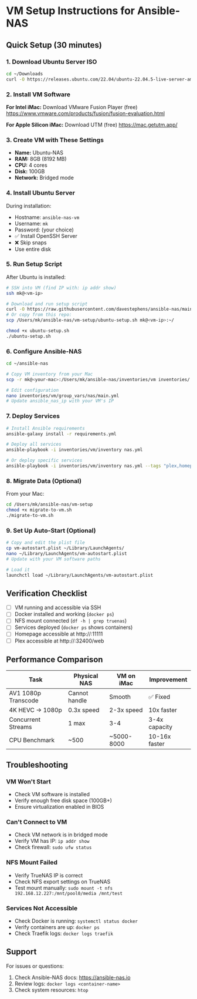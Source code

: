 # VM Setup Instructions for Ansible-NAS

## Quick Setup (30 minutes)

### 1. Download Ubuntu Server ISO
```bash
cd ~/Downloads
curl -O https://releases.ubuntu.com/22.04/ubuntu-22.04.5-live-server-amd64.iso
```

### 2. Install VM Software

**For Intel iMac:** Download VMware Fusion Player (free)
https://www.vmware.com/products/fusion/fusion-evaluation.html

**For Apple Silicon iMac:** Download UTM (free)
https://mac.getutm.app/

### 3. Create VM with These Settings
- **Name:** Ubuntu-NAS
- **RAM:** 8GB (8192 MB)
- **CPU:** 4 cores
- **Disk:** 100GB
- **Network:** Bridged mode

### 4. Install Ubuntu Server
During installation:
- Hostname: `ansible-nas-vm`
- Username: `mk`
- Password: (your choice)
- ✅ Install OpenSSH Server
- ❌ Skip snaps
- Use entire disk

### 5. Run Setup Script
After Ubuntu is installed:
```bash
# SSH into VM (find IP with: ip addr show)
ssh mk@<vm-ip>

# Download and run setup script
curl -O https://raw.githubusercontent.com/davestephens/ansible-nas/main/vm-setup/ubuntu-setup.sh
# Or copy from this repo:
scp /Users/mk/ansible-nas/vm-setup/ubuntu-setup.sh mk@<vm-ip>:~/

chmod +x ubuntu-setup.sh
./ubuntu-setup.sh
```

### 6. Configure Ansible-NAS
```bash
cd ~/ansible-nas

# Copy VM inventory from your Mac
scp -r mk@<your-mac>:/Users/mk/ansible-nas/inventories/vm inventories/

# Edit configuration
nano inventories/vm/group_vars/nas/main.yml
# Update ansible_nas_ip with your VM's IP
```

### 7. Deploy Services
```bash
# Install Ansible requirements
ansible-galaxy install -r requirements.yml

# Deploy all services
ansible-playbook -i inventories/vm/inventory nas.yml

# Or deploy specific services
ansible-playbook -i inventories/vm/inventory nas.yml --tags "plex,homepage"
```

### 8. Migrate Data (Optional)
From your Mac:
```bash
cd /Users/mk/ansible-nas/vm-setup
chmod +x migrate-to-vm.sh
./migrate-to-vm.sh
```

### 9. Set Up Auto-Start (Optional)
```bash
# Copy and edit the plist file
cp vm-autostart.plist ~/Library/LaunchAgents/
nano ~/Library/LaunchAgents/vm-autostart.plist
# Update with your VM software paths

# Load it
launchctl load ~/Library/LaunchAgents/vm-autostart.plist
```

## Verification Checklist

- [ ] VM running and accessible via SSH
- [ ] Docker installed and working (`docker ps`)
- [ ] NFS mount connected (`df -h | grep truenas`)
- [ ] Services deployed (`docker ps` shows containers)
- [ ] Homepage accessible at http://<vm-ip>:11111
- [ ] Plex accessible at http://<vm-ip>:32400/web

## Performance Comparison

| Task | Physical NAS | VM on iMac | Improvement |
|------|-------------|------------|-------------|
| AV1 1080p Transcode | Cannot handle | Smooth | ✅ Fixed |
| 4K HEVC → 1080p | 0.3x speed | 2-3x speed | 10x faster |
| Concurrent Streams | 1 max | 3-4 | 3-4x capacity |
| CPU Benchmark | ~500 | ~5000-8000 | 10-16x faster |

## Troubleshooting

### VM Won't Start
- Check VM software is installed
- Verify enough free disk space (100GB+)
- Ensure virtualization enabled in BIOS

### Can't Connect to VM
- Check VM network is in bridged mode
- Verify VM has IP: `ip addr show`
- Check firewall: `sudo ufw status`

### NFS Mount Failed
- Verify TrueNAS IP is correct
- Check NFS export settings on TrueNAS
- Test mount manually: `sudo mount -t nfs 192.168.12.227:/mnt/pool0/media /mnt/test`

### Services Not Accessible
- Check Docker is running: `systemctl status docker`
- Verify containers are up: `docker ps`
- Check Traefik logs: `docker logs traefik`

## Support

For issues or questions:
1. Check Ansible-NAS docs: https://ansible-nas.io
2. Review logs: `docker logs <container-name>`
3. Check system resources: `htop`